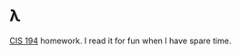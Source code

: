 # λ
[CIS 194](http://www.cis.upenn.edu/~cis194/spring13/) homework. I read it for
fun when I have spare time.
